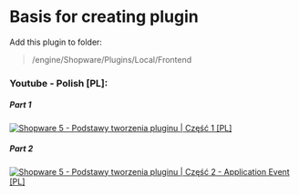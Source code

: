 # Basis for creating plugin

Add this plugin to folder:
> /engine/Shopware/Plugins/Local/Frontend

### Youtube - Polish [PL]:

##### Part 1
[![Shopware 5 - Podstawy tworzenia pluginu | Część 1 [PL]](http://img.youtube.com/vi/_F477bvSXSs/0.jpg)](https://youtu.be/_F477bvSXSs "Shopware 5 - Podstawy tworzenia pluginu | Część 1 [PL]")


##### Part 2
[![Shopware 5 - Podstawy tworzenia pluginu | Część 2 - Application Event [PL] ](http://img.youtube.com/vi/sglkWSFKT4Y/0.jpg)](https://youtu.be/sglkWSFKT4Y "Shopware 5 - Podstawy tworzenia pluginu | Część 2 - Application Event [PL] ")

